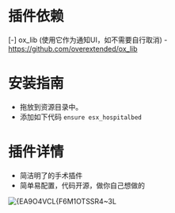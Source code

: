 # 插件依赖
[-] ox_lib (使用它作为通知UI，如不需要自行取消)  - https://github.com/overextended/ox_lib

# 安装指南
* 拖放到资源目录中。
* 添加如下代码 `ensure esx_hospitalbed`


# 插件详情
* 简洁明了的手术插件
* 简单易配置，代码开源，做你自己想做的

![{EA9O4VCL{F6M1OTSSR4~3L](https://user-images.githubusercontent.com/64310374/216937052-6d1748ba-d06b-4b5d-8c53-846558f9b3ab.jpg)
